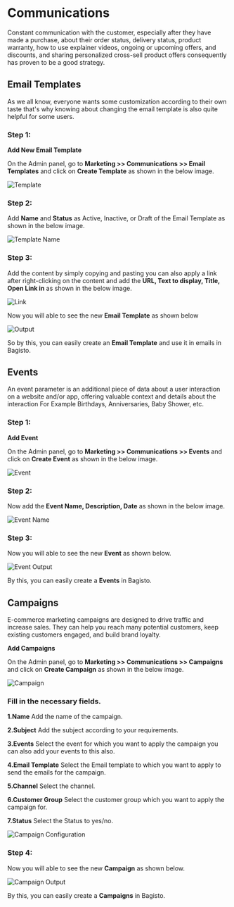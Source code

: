 # Communications

Constant communication with the customer, especially after they have made a purchase, about their order status, delivery status, product warranty, how to use explainer videos, ongoing or upcoming offers, and discounts, and sharing personalized cross-sell product offers consequently has proven to be a good strategy.

## Email Templates
As we all know, everyone wants some customization according to their own taste that's why knowing about changing the email template is also quite helpful for some users.


### Step 1: 

**Add New Email Template**

On the Admin panel, go to **Marketing >> Communications >> Email Templates** and click on **Create Template** as shown in the below image.
 
![Template](../../assets/2.0/images/marketing/template.png)

### Step 2: 

Add **Name** and **Status** as Active, Inactive, or Draft of the Email Template as shown in the below image.

![Template Name](../../assets/2.0/images/marketing/templateName.png)

### Step 3: 

Add the content by simply copying and pasting you can also apply a link after right-clicking on the content and add the **URL, Text to display, Title, Open Link in** as shown in the below image.

![Link](../../assets/2.0/images/marketing/link.png)

Now you will able to see the new **Email Template** as shown below

![Output](../../assets/2.0/images/marketing/output.png)

So by this, you can easily create an **Email Template** and use it in emails in Bagisto.

## Events

An event parameter is an additional piece of data about a user interaction on a website and/or app, offering valuable context and details about the interaction For Example Birthdays, Anniversaries, Baby Shower, etc. 


### Step 1: 
**Add Event**

On the Admin panel, go to **Marketing >> Communications >> Events** and click on **Create Event** as shown in the below image.

![Event](../../assets/2.0/images/marketing/event.png)

### Step 2: 

Now add the **Event Name, Description, Date** as shown in the below image.

![Event Name](../../assets/2.0/images/marketing/eventName.png)

### Step 3: 

Now you will able to see the new **Event** as shown below.

![Event Output](../../assets/2.0/images/marketing/eventOutput.png)

By this, you can easily create a **Events** in Bagisto.

## Campaigns

E-commerce marketing campaigns are designed to drive traffic and increase sales. They can help you reach many potential customers, keep existing customers engaged, and build brand loyalty.

**Add Campaigns**

On the Admin panel, go to **Marketing >> Communications >> Campaigns** and click on **Create Campaign** as shown in the below image.

![Campaign](../../assets/2.0/images/marketing/campaign.png)

### Fill in the necessary fields.

**1.Name** Add the name of the campaign.

**2.Subject** Add the subject according to your requirements.

**3.Events** Select the event for which you want to apply the campaign you can also add your events to this also.

**4.Email Template** Select the Email template to which you want to apply to send the emails for the campaign.

**5.Channel** Select the channel.

**6.Customer Group** Select the customer group which you want to apply the campaign for.

**7.Status** Select the Status to yes/no.

![Campaign Configuration](../../assets/2.0/images/marketing/campaignConfigration.png)

 ### Step 4: 

Now you will able to see the new **Campaign** as shown below.

![Campaign Output](../../assets/2.0/images/marketing/campaignOutput.png)

By this, you can easily create a **Campaigns** in Bagisto.